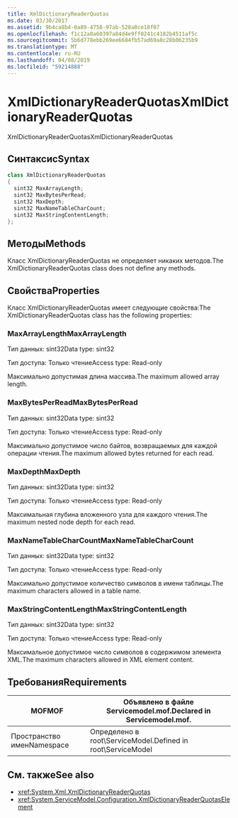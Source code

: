 ```yaml
---
title: XmlDictionaryReaderQuotas
ms.date: 03/30/2017
ms.assetid: 9b4ca8b4-0a89-4758-97ab-528a8ce18f07
ms.openlocfilehash: f1c12a0a60397a84d4e9ff0241c4182b4511af5c
ms.sourcegitcommit: 5b6d778ebb269ee6684fb57ad69a8c28b06235b9
ms.translationtype: MT
ms.contentlocale: ru-RU
ms.lasthandoff: 04/08/2019
ms.locfileid: "59214888"
---
```

# <a name="xmldictionaryreaderquotas"></a><span data-ttu-id="70266-102">XmlDictionaryReaderQuotas</span><span class="sxs-lookup"><span data-stu-id="70266-102">XmlDictionaryReaderQuotas</span></span>
<span data-ttu-id="70266-103">XmlDictionaryReaderQuotas</span><span class="sxs-lookup"><span data-stu-id="70266-103">XmlDictionaryReaderQuotas</span></span>  
  
## <a name="syntax"></a><span data-ttu-id="70266-104">Синтаксис</span><span class="sxs-lookup"><span data-stu-id="70266-104">Syntax</span></span>  
  
```csharp
class XmlDictionaryReaderQuotas  
{  
  sint32 MaxArrayLength;  
  sint32 MaxBytesPerRead;  
  sint32 MaxDepth;  
  sint32 MaxNameTableCharCount;  
  sint32 MaxStringContentLength;  
};  
```  
  
## <a name="methods"></a><span data-ttu-id="70266-105">Методы</span><span class="sxs-lookup"><span data-stu-id="70266-105">Methods</span></span>  
 <span data-ttu-id="70266-106">Класс XmlDictionaryReaderQuotas не определяет никаких методов.</span><span class="sxs-lookup"><span data-stu-id="70266-106">The XmlDictionaryReaderQuotas class does not define any methods.</span></span>  
  
## <a name="properties"></a><span data-ttu-id="70266-107">Свойства</span><span class="sxs-lookup"><span data-stu-id="70266-107">Properties</span></span>  
 <span data-ttu-id="70266-108">Класс XmlDictionaryReaderQuotas имеет следующие свойства:</span><span class="sxs-lookup"><span data-stu-id="70266-108">The XmlDictionaryReaderQuotas class has the following properties:</span></span>  
  
### <a name="maxarraylength"></a><span data-ttu-id="70266-109">MaxArrayLength</span><span class="sxs-lookup"><span data-stu-id="70266-109">MaxArrayLength</span></span>  
 <span data-ttu-id="70266-110">Тип данных: sint32</span><span class="sxs-lookup"><span data-stu-id="70266-110">Data type: sint32</span></span>  
  
 <span data-ttu-id="70266-111">Тип доступа: Только чтение</span><span class="sxs-lookup"><span data-stu-id="70266-111">Access type: Read-only</span></span>  
  
 <span data-ttu-id="70266-112">Максимально допустимая длина массива.</span><span class="sxs-lookup"><span data-stu-id="70266-112">The maximum allowed array length.</span></span>  
  
### <a name="maxbytesperread"></a><span data-ttu-id="70266-113">MaxBytesPerRead</span><span class="sxs-lookup"><span data-stu-id="70266-113">MaxBytesPerRead</span></span>  
 <span data-ttu-id="70266-114">Тип данных: sint32</span><span class="sxs-lookup"><span data-stu-id="70266-114">Data type: sint32</span></span>  
  
 <span data-ttu-id="70266-115">Тип доступа: Только чтение</span><span class="sxs-lookup"><span data-stu-id="70266-115">Access type: Read-only</span></span>  
  
 <span data-ttu-id="70266-116">Максимально допустимое число байтов, возвращаемых для каждой операции чтения.</span><span class="sxs-lookup"><span data-stu-id="70266-116">The maximum allowed bytes returned for each read.</span></span>  
  
### <a name="maxdepth"></a><span data-ttu-id="70266-117">MaxDepth</span><span class="sxs-lookup"><span data-stu-id="70266-117">MaxDepth</span></span>  
 <span data-ttu-id="70266-118">Тип данных: sint32</span><span class="sxs-lookup"><span data-stu-id="70266-118">Data type: sint32</span></span>  
  
 <span data-ttu-id="70266-119">Тип доступа: Только чтение</span><span class="sxs-lookup"><span data-stu-id="70266-119">Access type: Read-only</span></span>  
  
 <span data-ttu-id="70266-120">Максимальная глубина вложенного узла для каждого чтения.</span><span class="sxs-lookup"><span data-stu-id="70266-120">The maximum nested node depth for each read.</span></span>  
  
### <a name="maxnametablecharcount"></a><span data-ttu-id="70266-121">MaxNameTableCharCount</span><span class="sxs-lookup"><span data-stu-id="70266-121">MaxNameTableCharCount</span></span>  
 <span data-ttu-id="70266-122">Тип данных: sint32</span><span class="sxs-lookup"><span data-stu-id="70266-122">Data type: sint32</span></span>  
  
 <span data-ttu-id="70266-123">Тип доступа: Только чтение</span><span class="sxs-lookup"><span data-stu-id="70266-123">Access type: Read-only</span></span>  
  
 <span data-ttu-id="70266-124">Максимально допустимое количество символов в имени таблицы.</span><span class="sxs-lookup"><span data-stu-id="70266-124">The maximum characters allowed in a table name.</span></span>  
  
### <a name="maxstringcontentlength"></a><span data-ttu-id="70266-125">MaxStringContentLength</span><span class="sxs-lookup"><span data-stu-id="70266-125">MaxStringContentLength</span></span>  
 <span data-ttu-id="70266-126">Тип данных: sint32</span><span class="sxs-lookup"><span data-stu-id="70266-126">Data type: sint32</span></span>  
  
 <span data-ttu-id="70266-127">Тип доступа: Только чтение</span><span class="sxs-lookup"><span data-stu-id="70266-127">Access type: Read-only</span></span>  
  
 <span data-ttu-id="70266-128">Максимальное допустимое число символов в содержимом элемента XML.</span><span class="sxs-lookup"><span data-stu-id="70266-128">The maximum characters allowed in XML element content.</span></span>  
  
## <a name="requirements"></a><span data-ttu-id="70266-129">Требования</span><span class="sxs-lookup"><span data-stu-id="70266-129">Requirements</span></span>  
  
|<span data-ttu-id="70266-130">MOF</span><span class="sxs-lookup"><span data-stu-id="70266-130">MOF</span></span>|<span data-ttu-id="70266-131">Объявлено в файле Servicemodel.mof.</span><span class="sxs-lookup"><span data-stu-id="70266-131">Declared in Servicemodel.mof.</span></span>|  
|---------|-----------------------------------|  
|<span data-ttu-id="70266-132">Пространство имен</span><span class="sxs-lookup"><span data-stu-id="70266-132">Namespace</span></span>|<span data-ttu-id="70266-133">Определено в root\ServiceModel.</span><span class="sxs-lookup"><span data-stu-id="70266-133">Defined in root\ServiceModel</span></span>|  
  
## <a name="see-also"></a><span data-ttu-id="70266-134">См. также</span><span class="sxs-lookup"><span data-stu-id="70266-134">See also</span></span>

- <xref:System.Xml.XmlDictionaryReaderQuotas>
- <xref:System.ServiceModel.Configuration.XmlDictionaryReaderQuotasElement>
